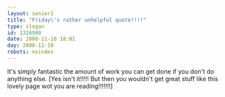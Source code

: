 ```yaml
---
layout: senior2
title: "Friday\'s rather unhelpful quote!!!!"
type: slogan
id: 1326980
date: 2000-11-10 18:01
day: 2000-11-10
robots: noindex
---
```

It's simply fantastic the amount of work you can get done if you don't do anything else. [Yes isn't it!!!!! But then you wouldn't get great stuff like this lovely page wot you are reading!!!!!!!]
